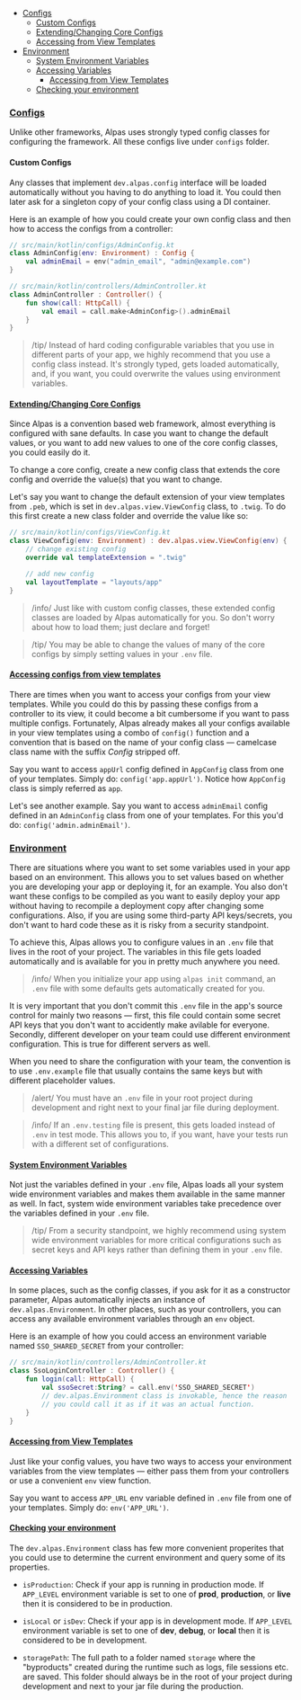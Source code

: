 - [Configs](#configs)
    - [Custom Configs](#custom-configs)
    - [Extending/Changing Core Configs](#core-configs)
    - [Accessing from View Templates](#view-configs)
- [Environment](#env)
    - [System Environment Variables](#system-env-variables)
    - [Accessing Variables](#accessing-variables)
        - [Accessing from View Templates](#view-env-variables)
    - [Checking your environment](#checking-environment)
    
<a name="configs"></a>
### [Configs](#configs)

Unlike other frameworks, Alpas uses strongly typed config classes for configuring the framework. All these configs live 
under `configs` folder.

<a name="custom-configs"></a>
#### Custom Configs
Any classes that implement `dev.alpas.config` interface will be loaded automatically without you having to do anything 
to load it. You could then later ask for a singleton copy of your config class using a DI container.

Here is an example of how you could create your own config class and then how to access the configs from a controller:

<span class="line-numbers" data-start="5">

```kotlin
// src/main/kotlin/configs/AdminConfig.kt
class AdminConfig(env: Environment) : Config {
    val adminEmail = env("admin_email", "admin@example.com")
}

// src/main/kotlin/controllers/AdminController.kt
class AdminController : Controller() {
    fun show(call: HttpCall) {
        val email = call.make<AdminConfig>().adminEmail
    }
}
```

</span>

> /tip/ <span> Instead of hard coding configurable variables that you use in different parts of your app, we highly 
> recommend that you use a config class instead. It's strongly typed, gets loaded automatically, and, if you want, you 
> could overwrite the values using environment variables.</span>

<a name="core-configs"></a>
#### [Extending/Changing Core Configs](#core-configs) 
Since Alpas is a convention based web framework, almost everything is configured with sane defaults. In case you want 
to change the default values, or you want to add new values to one of the core config classes, you could easily do it.

To change a core config, create a new config class that extends the core config and override the value(s) that you want
to change.

Let's say you want to change the default extension of your view templates from `.peb`, which is set in 
`dev.alpas.view.ViewConfig` class, to `.twig`. To do this first create a new class folder and override the value like so:

<span class="line-numbers" data-start="5">

```kotlin
// src/main/kotlin/configs/ViewConfig.kt
class ViewConfig(env: Environment) : dev.alpas.view.ViewConfig(env) {
    // change existing config
    override val templateExtension = ".twig"

    // add new config
    val layoutTemplate = "layouts/app"
}
```

</span>

> /info/ Just like with custom config classes, these extended config classes are loaded by Alpas automatically for you.
> So don't worry about how to load them; just declare and forget!

> /tip/ <span>You may be able to change the values of many of the core configs by simply setting values in your `.env` 
> file.</span>


<a name="view-configs"></a>
#### [Accessing configs from view templates](#view-configs)
There are times when you want to access your configs from your view templates. While you could do this by passing these
configs from a controller to its view, it could become a bit cumbersome if you want to pass multiple configs. 
Fortunately, Alpas already makes all your configs available in your view templates using a combo of ``config()`` 
function and a convention that is based on the name of your config class — camelcase class name with the suffix 
*Config* stripped off.

Say you want to access `appUrl` config defined in `AppConfig` class from one of your templates. Simply do: 
`config('app.appUrl')`. Notice how `AppConfig` class is simply referred as `app`.
 
Let's see another example. Say you want to access `adminEmail` config defined in an `AdminConfig` class from one of 
your templates. For this you'd do: `config('admin.adminEmail')`.

<a name="env"></a>
### [Environment](#env)
There are situations where you want to set some variables used in your app based on an environment. This allows you to
set values based on whether you are developing your app or deploying it, for an example. You also don't want these
configs to be compiled as you want to easily deploy your app without having to recompile a deployment copy after 
changing some configurations. Also, if you are using some third-party API keys/secrets, you don't want to hard code
these as it is risky from a security standpoint.

To achieve this, Alpas allows you to configure values in an `.env` file that lives in the root of your project. The
variables in this file gets loaded automatically and is available for you in pretty much anywhere you need.

> /info/ <span>When you initialize your app using `alpas init` command, an `.env` file with some defaults gets 
> automatically created for you.</span>

It is very important that you don't commit this `.env` file in the app's source control for mainly two reasons — first, 
this file could contain some secret API keys that you don't want to accidently make avilable for everyone. Secondly,
different developer on your team could use different environment configuration. This is true for different servers as
well. 

When you need to share the configuration with your team, the convention is to use `.env.example` file that 
usually contains the same keys but with different placeholder values.

> /alert/ <span>You must have an `.env` file in your root project during development and right next to your final jar
> file during deployment.</span>

> /info/ <span>If an `.env.testing` file is present, this gets loaded instead of `.env` in test mode. This allows 
> you to, if you want, have your tests run with a different set of configurations.</span>

<a name="system-env-variables"></a>
#### [System Environment Variables](#system-env-variables)

Not just the variables defined in your `.env` file, Alpas loads all your system wide environment variables
and makes them available in the same manner as well. In fact, system wide environment variables take precedence over
the variables defined in your `.env` file.


> /tip/ <span>From a security standpoint, we highly recommend using system wide environment variables for more critical 
> configurations such as secret keys and API keys rather than defining them in your `.env` file.</span>

<a name="accessing-variables"></a>
#### [Accessing Variables](#accessing-variables)

In some places, such as the config classes, if you ask for it as a constructor parameter, Alpas automatically injects 
an instance of `dev.alpas.Environment`. In other places, such as your controllers, you can access any available 
environment variables through an `env` object. 

Here is an example of how you could access an environment variable named `SSO_SHARED_SECRET` from your controller:

<span class="line-numbers" data-start="6">

```kotlin
// src/main/kotlin/controllers/AdminController.kt
class SsoLoginController : Controller() {
    fun login(call: HttpCall) {
        val ssoSecret:String? = call.env('SSO_SHARED_SECRET')
        // dev.alpas.Environment class is invokable, hence the reason 
        // you could call it as if it was an actual function.
    }
}
```

</span>

<a name="view-env-variables"></a>
#### [Accessing from View Templates](#view-env-variables)
Just like your config values, you have two ways to access your environment variables from the view templates — either
pass them from your controllers or use a convenient `env` view function.

Say you want to access `APP_URL` env variable defined in `.env` file from one of your templates. Simply do: 
`env('APP_URL')`.

<a name="checking-environment"></a>
#### [Checking your environment](#checking-environment)
The `dev.alpas.Environment` class has few more convenient properites that you could use to determine the current 
environment and query some of its properties.

<div class="sublist">

* `isProduction`: Check if your app is running in production mode. If `APP_LEVEL` environment variable is set to one of 
**prod**, **production**, or **live** then it is considered to be in production.

* `isLocal` or `isDev`: Check if your app is in development mode. If `APP_LEVEL` environment variable is set to one of 
**dev**, **debug**, or **local** then it is considered to be in development. 

* `storagePath`: The full path to a folder named `storage` where the "byproducts" created during the runtime such as logs, 
file sessions etc. are saved. This folder should always be in the root of your project during development and next to your jar file during
the production.

</div>
